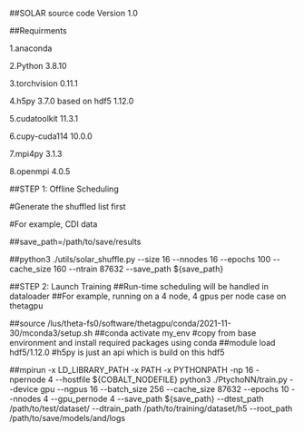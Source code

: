 ##SOLAR source code Version 1.0

##Requirments

1.anaconda

2.Python 3.8.10

3.torchvision 0.11.1

4.h5py 3.7.0 based on hdf5 1.12.0

5.cudatoolkit 11.3.1

6.cupy-cuda114 10.0.0

7.mpi4py 3.1.3

8.openmpi 4.0.5

##STEP 1: Offline Scheduling

#Generate the shuffled list first

#For example, CDI data

##save_path=/path/to/save/results

##python3 ./utils/solar_shuffle.py --size 16 --nnodes 16 --epochs 100 --cache_size 160 --ntrain 87632 --save_path \${save_path}

##STEP 2: Launch Training
##Run-time scheduling will be handled in dataloader
##For example, running on a 4 node, 4 gpus per node case on thetagpu

##source /lus/theta-fs0/software/thetagpu/conda/2021-11-30/mconda3/setup.sh
##conda activate my_env #copy from base environment and install required packages using conda
##module load hdf5/1.12.0 #h5py is just an api which is build on this hdf5

##mpirun -x LD_LIBRARY_PATH -x PATH -x PYTHONPATH -np 16 -npernode 4 --hostfile \${COBALT_NODEFILE} python3 ./PtychoNN/train.py --device gpu --ngpus 16 --batch_size 256 --cache_size 87632 --epochs 10 --nnodes 4 --gpu_pernode 4 --save_path \${save_path} --dtest_path /path/to/test/dataset/ --dtrain_path /path/to/training/dataset/h5 --root_path /path/to/save/models/and/logs

